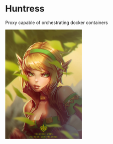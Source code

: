 # Huntress
Proxy capable of orchestrating docker containers

![huntress](https://raw.githubusercontent.com/darthjee/huntress/master/huntress.png)
